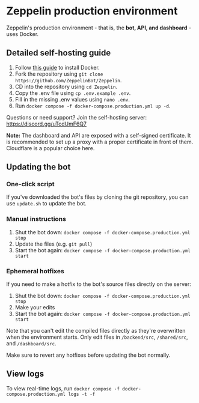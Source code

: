 # Zeppelin production environment
Zeppelin's production environment - that is, the **bot, API, and dashboard** - uses Docker.

## Detailed self-hosting guide
1. Follow [this guide](https://docs.docker.com/engine/install/ubuntu/) to install Docker.
2. Fork the repository using `git clone https://github.com/ZeppelinBot/Zeppelin`.
3. CD into the repository using `cd Zeppelin`.
4. Copy the .env file using `cp .env.example .env`.
5. Fill in the missing .env values using `nano .env`.
6. Run `docker compose -f docker-compose.production.yml up -d`.

Questions or need support? Join the self-hosting server: https://discord.gg/uTcdUmF6Q7

**Note:** The dashboard and API are exposed with a self-signed certificate. It is recommended to set up a proxy with a proper certificate in front of them. Cloudflare is a popular choice here.

## Updating the bot

### One-click script
If you've downloaded the bot's files by cloning the git repository, you can use `update.sh` to update the bot.

### Manual instructions
1. Shut the bot down: `docker compose -f docker-compose.production.yml stop`
2. Update the files (e.g. `git pull`)
3. Start the bot again: `docker compose -f docker-compose.production.yml start`

### Ephemeral hotfixes
If you need to make a hotfix to the bot's source files directly on the server:
1. Shut the bot down: `docker compose -f docker-compose.production.yml stop`
2. Make your edits
3. Start the bot again: `docker compose -f docker-compose.production.yml start`

Note that you can't edit the compiled files directly as they're overwritten when the environment starts.
Only edit files in `/backend/src`, `/shared/src`, and `/dashboard/src`.

Make sure to revert any hotfixes before updating the bot normally.

## View logs
To view real-time logs, run `docker compose -f docker-compose.production.yml logs -t -f`
